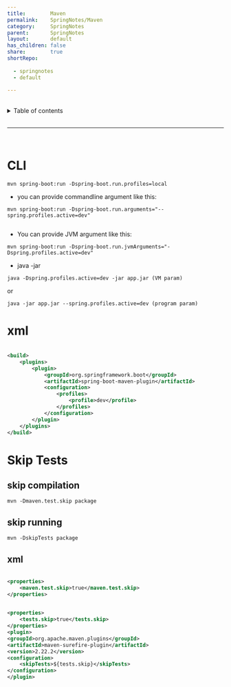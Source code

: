 ```yaml
---  
title:        Maven  
permalink:    SpringNotes/Maven  
category:     SpringNotes  
parent:       SpringNotes  
layout:       default  
has_children: false  
share:        true  
shortRepo:  
  
  - springnotes  
  - default  
  
---  
```

  
  
<br/>    
  
<details markdown="block">    
<summary>    
Table of contents    
</summary>    
{: .text-delta }    
1. TOC    
{:toc}    
</details>    
  
<br/>    
  
***    
  
<br/>    
  
# CLI  
  
```shell    
mvn spring-boot:run -Dspring-boot.run.profiles=local    
```    
  
- you can provide commandline argument like this:  
  
```shell    
mvn spring-boot:run -Dspring-boot.run.arguments="--spring.profiles.active=dev"    
    
```    
  
- You can provide JVM argument like this:  
  
```shell    
mvn spring-boot:run -Dspring-boot.run.jvmArguments="-Dspring.profiles.active=dev"    
```    
  
- java -jar  
  
```shell    
java -Dspring.profiles.active=dev -jar app.jar (VM param)    
```    
  
or  
  
```shell    
java -jar app.jar --spring.profiles.active=dev (program param)    
```    
  
# xml  
  
```xml    
  
<build>  
    <plugins>  
        <plugin>  
            <groupId>org.springframework.boot</groupId>  
            <artifactId>spring-boot-maven-plugin</artifactId>  
            <configuration>  
                <profiles>  
                    <profile>dev</profile>  
                </profiles>  
            </configuration>  
        </plugin>  
    </plugins>  
</build>    
```    
  
# Skip Tests  
  
## skip compilation  
  
 ```shell    
mvn -Dmaven.test.skip package    
```    
  
## skip running  
  
```shell    
mvn -DskipTests package    
```    
  
## xml  
  
```xml    
  
<properties>  
    <maven.test.skip>true</maven.test.skip>  
</properties>    
```    
  
```xml    
  
<properties>  
    <tests.skip>true</tests.skip>  
</properties>  
<plugin>  
<groupId>org.apache.maven.plugins</groupId>  
<artifactId>maven-surefire-plugin</artifactId>  
<version>2.22.2</version>  
<configuration>  
    <skipTests>${tests.skip}</skipTests>  
</configuration>  
</plugin>    
```